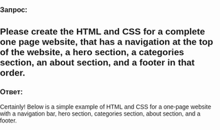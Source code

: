 ### Запрос:

Please create the HTML and CSS for a complete one page website, that has a navigation at the top of the website, a hero section, a categories section, an about section, and a footer in that order.
---

### Ответ:

Certainly! Below is a simple example of HTML and CSS for a one-page website with a navigation bar, hero section, categories section, about section, and a footer.


<!DOCTYPE html>
<html lang="en">
<head>
    <meta charset="UTF-8">
    <meta name="viewport" content="width=device-width, initial-scale=1.0">
    <title>Your Website</title>
    <style>
        body {
            font-family: 'Arial', sans-serif;
            margin: 0;
            padding: 0;
            box-sizing: border-box;
        }

        header {
            background-color: #333;
            color: #fff;
            padding: 15px;
            text-align: center;
        }

        nav {
            display: flex;
            justify-content: center;
            background-color: #444;
            padding: 10px;
        }

        nav a {
            color: #fff;
            text-decoration: none;
            padding: 10px;
            margin: 0 10px;
            font-weight: bold;
        }

        .hero {
            background-image: url('hero-image.jpg'); /* Replace with your actual image */
            background-size: cover;
            background-position: center;
            color: #fff;
            text-align: center;
            padding: 100px 0;
        }

        .categories {
            text-align: center;
            padding: 50px 0;
        }

        .category {
            display: inline-block;
            margin: 0 20px;
        }

        .about {
            background-color: #eee;
            padding: 50px 0;
            text-align: center;
        }

        footer {
            background-color: #333;
            color: #fff;
            text-align: center;
            padding: 15px;
            position: absolute;
            bottom: 0;
            width: 100%;
        }
    </style>
</head>
<body>

    <header>
        <h1>Your Website</h1>
    </header>

    <nav>
        <a href="#home">Home</a>
        <a href="#categories">Categories</a>
        <a href="#about">About</a>
        <a href="#contact">Contact</a>
    </nav>

    <section class="hero">
        <h2>Welcome to Your Website</h2>
        <p>This is a brief description of your website or a call to action.</p>
    </section>

    <section class="categories">
        <h2>Categories</h2>
        <div class="category">Category 1</div>
        <div class="category">Category 2</div>
        <div class="category">Category 3</div>
    </section>

    <section class="about">
        <h2>About Us</h2>
        <p>This is the about section. Provide information about your website or company.</p>
    </section>

    <footer>
        <p>&copy; 2024 Your Website. All rights reserved.</p>
    </footer>

</body>
</html>

---

### Запрос:

Using the previous response, can you re-create the categories section, so it has boxes with background images, instead of a unordered list?
---

### Ответ:

Certainly! I've modified the categories section to use boxes with background images. You can replace the placeholder images with your actual image URLs.

<!DOCTYPE html>
<html lang="en">
<head>
    <meta charset="UTF-8">
    <meta name="viewport" content="width=device-width, initial-scale=1.0">
    <title>Your Website</title>
    <style>
        body {
            font-family: 'Arial', sans-serif;
            margin: 0;
            padding: 0;
            box-sizing: border-box;
        }

        header {
            background-color: #333;
            color: #fff;
            padding: 15px;
            text-align: center;
        }

        nav {
            display: flex;
            justify-content: center;
            background-color: #444;
            padding: 10px;
        }

        nav a {
            color: #fff;
            text-decoration: none;
            padding: 10px;
            margin: 0 10px;
            font-weight: bold;
        }

        .hero {
            background-image: url('hero-image.jpg'); /* Replace with your actual image */
            background-size: cover;
            background-position: center;
            color: #fff;
            text-align: center;
            padding: 100px 0;
        }

        .categories {
            text-align: center;
            padding: 50px 0;
        }

        .category {
            display: inline-block;
            margin: 0 20px;
            width: 200px; /* Set your preferred width */
            height: 200px; /* Set your preferred height */
            background-size: cover;
            background-position: center;
            border-radius: 10px;
            overflow: hidden;
        }

        .category:nth-child(1) {
            background-image: url('category-image-1.jpg'); /* Replace with your actual image */
        }

        .category:nth-child(2) {
            background-image: url('category-image-2.jpg'); /* Replace with your actual image */
        }

        .category:nth-child(3) {
            background-image: url('category-image-3.jpg'); /* Replace with your actual image */
        }

        .about {
            background-color: #eee;
            padding: 50px 0;
            text-align: center;
        }

        footer {
            background-color: #333;
            color: #fff;
            text-align: center;
            padding: 15px;
            position: absolute;
            bottom: 0;
            width: 100%;
        }
    </style>
</head>
<body>

    <header>
        <h1>Your Website</h1>
    </header>

    <nav>
        <a href="#home">Home</a>
        <a href="#categories">Categories</a>
        <a href="#about">About</a>
        <a href="#contact">Contact</a>
    </nav>

    <section class="hero">
        <h2>Welcome to Your Website</h2>
        <p>This is a brief description of your website or a call to action.</p>
    </section>

    <section class="categories">
        <h2>Categories</h2>
        <div class="category"></div>
        <div class="category"></div>
        <div class="category"></div>
    </section>

    <section class="about">
        <h2>About Us</h2>
        <p>This is the about section. Provide information about your website or company.</p>
    </section>

    <footer>
        <p>&copy; 2024 Your Website. All rights reserved.</p>
    </footer>

</body>
</html>

Replace the placeholder images in the .category:nth-child(n) selectors with your actual image URLs. Adjust the width and height in the .category class to fit your design preferences.